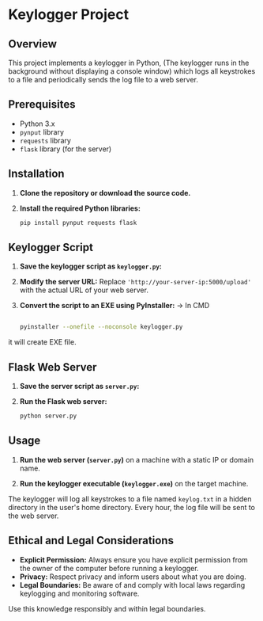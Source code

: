 # Keylogger Project

## Overview

This project implements a keylogger in Python, (The keylogger runs in the background without displaying a console window) which logs all keystrokes to a file and periodically sends the log file to a web server. 

## Prerequisites

- Python 3.x
- `pynput` library
- `requests` library
- `flask` library (for the server)

## Installation

1. **Clone the repository or download the source code.**

2. **Install the required Python libraries:**

    ```bash
    pip install pynput requests flask
    ```

## Keylogger Script

1. **Save the keylogger script as `keylogger.py`:**

2. **Modify the server URL:** Replace `'http://your-server-ip:5000/upload'` with the actual URL of your web server.

3. **Convert the script to an EXE using PyInstaller:** -> In CMD

    ```bash

    pyinstaller --onefile --noconsole keylogger.py

    ```

it will create EXE file.

## Flask Web Server

1. **Save the server script as `server.py`:**


2. **Run the Flask web server:**

    ```bash
    python server.py
    ```

## Usage

1. **Run the web server (`server.py`)** on a machine with a static IP or domain name.

2. **Run the keylogger executable (`keylogger.exe`)** on the target machine.

The keylogger will log all keystrokes to a file named `keylog.txt` in a hidden directory in the user's home directory. Every hour, the log file will be sent to the web server.


## Ethical and Legal Considerations

- **Explicit Permission:** Always ensure you have explicit permission from the owner of the computer before running a keylogger.
- **Privacy:** Respect privacy and inform users about what you are doing.
- **Legal Boundaries:** Be aware of and comply with local laws regarding keylogging and monitoring software.

Use this knowledge responsibly and within legal boundaries.
